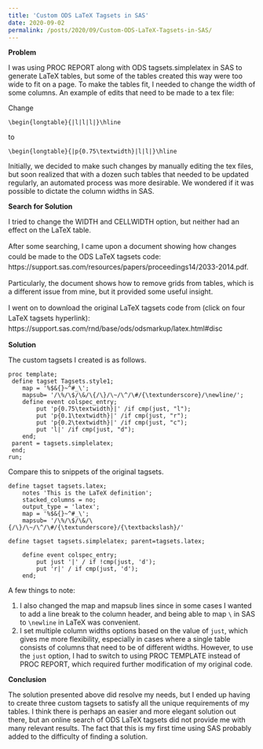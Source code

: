 ```yaml
---
title: 'Custom ODS LaTeX Tagsets in SAS'
date: 2020-09-02
permalink: /posts/2020/09/Custom-ODS-LaTeX-Tagsets-in-SAS/
---
```


<!-- wp:paragraph -->
<p><strong>Problem</strong></p>
<!-- /wp:paragraph -->

<!-- wp:paragraph -->
<p>I was using PROC REPORT along with ODS tagsets.simplelatex in SAS to generate LaTeX tables, but some of the tables created this way were too wide to fit on a page. To make the tables fit, I needed to change the width of some columns. An example of edits that need to be made to a tex file:</p>
<!-- /wp:paragraph -->

<!-- wp:paragraph -->
<p>Change</p>
<!-- /wp:paragraph -->

<!-- wp:code -->
<pre class="wp-block-code"><code>\begin{longtable}{|l|l|l|}\hline</code></pre>
<!-- /wp:code -->

<!-- wp:paragraph -->
<p>to</p>
<!-- /wp:paragraph -->

<!-- wp:code -->
<pre class="wp-block-code"><code>\begin{longtable}{|p{0.75\textwidth}|l|l|}\hline</code></pre>
<!-- /wp:code -->

<!-- wp:paragraph -->
<p>Initially, we decided to make such changes by manually editing the tex files, but soon realized that with a dozen such tables that needed to be updated regularly, an automated process was more desirable. We wondered if it was possible to dictate the column widths in SAS.</p>
<!-- /wp:paragraph -->

<!-- wp:paragraph -->
<p><strong>Search for Solution</strong></p>
<!-- /wp:paragraph -->

<!-- wp:paragraph -->
<p>I tried to change the WIDTH and CELLWIDTH option, but neither had an effect on the LaTeX table. </p>
<!-- /wp:paragraph -->

<!-- wp:group -->
<div class="wp-block-group"><div class="wp-block-group__inner-container"><!-- wp:group -->
<div class="wp-block-group"><div class="wp-block-group__inner-container"><!-- wp:paragraph {"style":{"typography":{"lineHeight":"1.5"}}} -->
<p style="line-height:1.5">After some searching, I came upon a document showing how changes could be made to the ODS LaTeX tagsets code: https://support.sas.com/resources/papers/proceedings14/2033-2014.pdf.  </p>
Particularly, the document shows how to remove grids from tables, which is a different issue from mine, but it provided some useful insight. </p>
<!-- /wp:paragraph -->

<!-- wp:paragraph {"style":{"typography":{"lineHeight":"1.5"}}} -->
<p style="line-height:1.5">I went on to download the original LaTeX tagsets code from (click on four LaTeX tagsets hyperlink): https://support.sas.com/rnd/base/ods/odsmarkup/latex.html#disc  </p>
<!-- /wp:paragraph --></div></div>
<!-- /wp:group --></div></div>
<!-- /wp:group -->

<!-- wp:paragraph -->
<p><strong>Solution</strong></p>
<!-- /wp:paragraph -->

<!-- wp:paragraph -->
<p>The custom tagsets I created is as follows.</p>
<!-- /wp:paragraph -->

<!-- wp:code -->
<pre class="wp-block-code"><code>proc template;
 define tagset Tagsets.style1;
    map = '%$&amp;{}~^#_\';
    mapsub= '/\%/\$/\&amp;/\{/\}/\~/\^/\#/{\textunderscore}/\newline/';
 	define event colspec_entry;
 		put 'p{0.75\textwidth}|' /if cmp(just, "l");
 		put 'p{0.1\textwidth}|' /if cmp(just, "r");
 		put 'p{0.2\textwidth}|' /if cmp(just, "c");
		put 'l|' /if cmp(just, "d");
 	end;
 parent = tagsets.simplelatex;
 end;
run;</code></pre>
<!-- /wp:code -->

<!-- wp:paragraph -->
<p>Compare this to snippets of the original tagsets.</p>
<!-- /wp:paragraph -->

<!-- wp:code -->
<pre class="wp-block-code"><code>define tagset tagsets.latex;
    notes 'This is the LaTeX definition';
    stacked_columns = no;
    output_type = 'latex';
    map = '%$&amp;{}~^#_\';
    mapsub= '/\%/\$/\&amp;/\{/\}/\~/\^/\#/{\textunderscore}/{\textbackslash}/'</code></pre>
<!-- /wp:code -->

<!-- wp:code -->
<pre class="wp-block-code"><code>define tagset tagsets.simplelatex; parent=tagsets.latex;

    define event colspec_entry;
        put just '|' / if !cmp(just, 'd');
        put 'r|' / if cmp(just, 'd');
    end;</code></pre>
<!-- /wp:code -->

<!-- wp:paragraph -->
<p>A few things to note:</p>
<!-- /wp:paragraph -->

<!-- wp:list {"ordered":true} -->
<ol><li>I also changed the map and mapsub lines since in some cases I wanted to add a line break to the column header, and being able t<span class="has-inline-color has-foreground-dark-color">o map <code>\</code> in SAS to <code>\newline</code> </span>in LaTeX was convenient.</li><li>I set multiple column widths options based on the value of <code>just</code>, which gives me more flexibility, especially in cases where a single table consists of columns that need to be of different widths. However, to use the <code>just</code> option, I had to switch to using PROC TEMPLATE instead of PROC REPORT, which required further modification of my original code.</li></ol>
<!-- /wp:list -->

<!-- wp:paragraph -->
<p><strong>Conclusion</strong></p>
<!-- /wp:paragraph -->

<!-- wp:paragraph -->
<p>The solution presented above did resolve my needs, but I ended up having to create three custom tagsets to satisfy all the unique requirements of my tables. I think there is perhaps an easier and more elegant solution out there, but an online search of ODS LaTeX tagsets did not provide me with many relevant results. The fact that this is my first time using SAS probably added to the difficulty of finding a solution.</p>
<!-- /wp:paragraph -->
